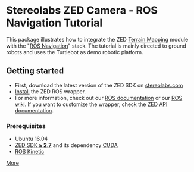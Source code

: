 # Stereolabs ZED Camera - ROS Navigation Tutorial

This package illustrates how to integrate the ZED [Terrain Mapping](https://www.stereolabs.com/developers/documentation/API/) module with the "[ROS Navigation](http://wiki.ros.org/navigation?distro=kinetic)" stack. 
The tutorial is mainly directed to ground robots and uses the Turtlebot as demo robotic platform.

## Getting started

- First, download the latest version of the ZED SDK on [stereolabs.com](https://www.stereolabs.com/developers/)
- [Install](#build-the-program) the ZED ROS wrapper.
- For more information, check out our [ROS documentation](https://www.stereolabs.com/documentation/guides/using-zed-with-ros/introduction.html) or our [ROS wiki](http://wiki.ros.org/zed-ros-wrapper). If you want to customize the wrapper, check the [ZED API documentation](https://www.stereolabs.com/developers/documentation/API/).

### Prerequisites

- Ubuntu 16.04
- [ZED SDK **≥ 2.7**](https://www.stereolabs.com/developers/) and its dependency [CUDA](https://developer.nvidia.com/cuda-downloads)
- [ROS Kinetic](http://wiki.ros.org/kinetic/Installation/Ubuntu)




[More](https://www.stereolabs.com/documentation/guides/using-zed-with-ros/introduction.html)
